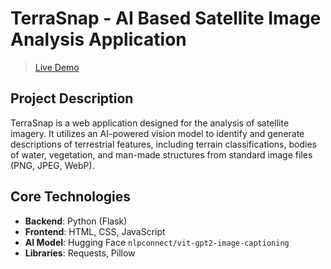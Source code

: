 # TerraSnap - AI Based Satellite Image Analysis Application
>[Live Demo](https://terrasnap.github.io)

## Project Description

TerraSnap is a web application designed for the analysis of satellite imagery. It utilizes an AI-powered vision model to identify and generate descriptions of terrestrial features, including terrain classifications, bodies of water, vegetation, and man-made structures from standard image files (PNG, JPEG, WebP).

## Core Technologies

-   **Backend**: Python (Flask)
-   **Frontend**: HTML, CSS, JavaScript
-   **AI Model**: Hugging Face `nlpconnect/vit-gpt2-image-captioning`
-   **Libraries**: Requests, Pillow
